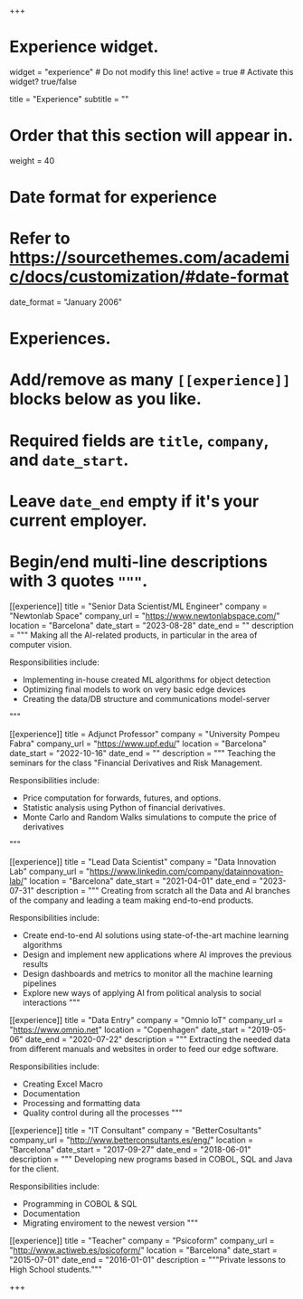 +++
# Experience widget.
widget = "experience"  # Do not modify this line!
active = true  # Activate this widget? true/false

title = "Experience"
subtitle = ""

# Order that this section will appear in.
weight = 40

# Date format for experience
#   Refer to https://sourcethemes.com/academic/docs/customization/#date-format
date_format = "January 2006"

# Experiences.
#   Add/remove as many `[[experience]]` blocks below as you like.
#   Required fields are `title`, `company`, and `date_start`.
#   Leave `date_end` empty if it's your current employer.
#   Begin/end multi-line descriptions with 3 quotes `"""`.

[[experience]]
title = "Senior Data Scientist/ML Engineer"
company = "Newtonlab Space"
company_url = "https://www.newtonlabspace.com/"
location = "Barcelona"
date_start = "2023-08-28"
date_end = ""
description = """
Making all the AI-related products, in particular in the area of computer vision.

Responsibilities include:

* Implementing in-house created ML algorithms for object detection
* Optimizing final models to work on very basic edge devices
* Creating the data/DB structure and communications model-server

"""

[[experience]]
title = Adjunct Professor"
company = "University Pompeu Fabra"
company_url = "https://www.upf.edu/"
location = "Barcelona"
date_start = "2022-10-16"
date_end = ""
description = """
Teaching the seminars for the class "Financial Derivatives and Risk Management.

Responsibilities include:

* Price computation for forwards, futures, and options.
* Statistic analysis using Python of financial derivatives.
* Monte Carlo and Random Walks simulations to compute the price of derivatives

"""

[[experience]]
title = "Lead Data Scientist"
company = "Data Innovation Lab"
company_url = "https://www.linkedin.com/company/datainnovation-lab/"
location = "Barcelona"
date_start = "2021-04-01"
date_end = "2023-07-31"
description = """
Creating from scratch all the Data and AI branches of the company and leading a team making end-to-end products.

Responsibilities include:

* Create end-to-end AI solutions using state-of-the-art machine learning algorithms
* Design and implement new applications where AI improves the previous results
* Design dashboards and metrics to monitor all the machine learning pipelines
* Explore new ways of applying AI from political analysis to social interactions
"""

[[experience]]
  title = "Data Entry"
  company = "Omnio IoT"
  company_url = "https://www.omnio.net"
  location = "Copenhagen"
  date_start = "2019-05-06"
  date_end = "2020-07-22"
  description = """
  Extracting the needed data from different manuals and websites in order to feed our edge software.
  
  Responsibilities include:
  
  * Creating Excel Macro
  * Documentation
  * Processing and formatting data
  * Quality control during all the processes 
  """
  
[[experience]]
  title = "IT Consultant"
  company = "BetterCosultants"
  company_url = "http://www.betterconsultants.es/eng/"
  location = "Barcelona"
  date_start = "2017-09-27"
  date_end = "2018-06-01"
  description = """
  Developing new programs based in COBOL, SQL and Java for the client.

  Responsibilities include:
  
  * Programming in COBOL & SQL
  * Documentation
  * Migrating enviroment to the newest version
  """

[[experience]]
  title = "Teacher"
  company = "Psicoform"
  company_url = "http://www.actiweb.es/psicoform/"
  location = "Barcelona"
  date_start = "2015-07-01"
  date_end = "2016-01-01"
  description = """Private lessons to High School students."""

+++
